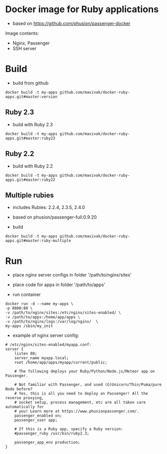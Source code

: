 # Docker image for Ruby applications

* based on https://github.com/phusion/passenger-docker

Image contents:
* Nginx, Passenger
* SSH server



# Build

* build from github

```
docker build -t my-apps github.com/maxivak/docker-ruby-apps.git#master:version
```


## Ruby 2.3

* build with Ruby 2.3

```
docker build -t my-apps github.com/maxivak/docker-ruby-apps.git#master:ruby23
```

## Ruby 2.2

* build with Ruby 2.2

```
docker build -t my-apps github.com/maxivak/docker-ruby-apps.git#master:ruby22
```


## Multiple rubies

* includes Rubies: 2.2.4, 2.3.5, 2.4.0

* based on phusion/passenger-full:0.9.20

* build

```
docker build -t my-apps github.com/maxivak/docker-ruby-apps.git#master:ruby-multiple
```


# Run

* place nginx server configs in folder '/path/to/nginx/sites'

* place code for apps in folder '/path/to/apps'


* run container

```
docker run -d --name my-apps \
-p 8080:80 \
-v /path/to/nginx/sites:/etc/nginx/sites-enabled/ \
-v /path/to/apps:/home/app/apps \
-v /path/to/nginx/logs:/var/log/nginx/  \
my-apps /sbin/my_init 
```


* example of nginx server config:

```
# /etc/nginx/sites-enabled/myapp.conf:
server {
    listen 80;
    server_name myapp.local;
    root /home/app/apps/myapp/current/public;

    # The following deploys your Ruby/Python/Node.js/Meteor app on Passenger.

    # Not familiar with Passenger, and used (G)Unicorn/Thin/Puma/pure Node before?
    # Yes, this is all you need to deploy on Passenger! All the reverse proxying,
    # socket setup, process management, etc are all taken care automatically for
    # you! Learn more at https://www.phusionpassenger.com/.
    passenger_enabled on;
    passenger_user app;

    # If this is a Ruby app, specify a Ruby version:
    #passenger_ruby /usr/bin/ruby2.3;

    passenger_app_env production;
}


```
